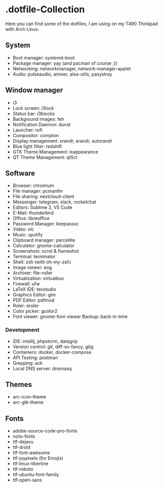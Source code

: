 # .dotfile-Collection

Here you can find some of the dotfiles, I am using on my T490 Thinkpad with Arch Linux.

## System

- Boot manager: systemd-boot
- Package manager: yay (and pacman of course ;))
- Networking: networkmanager, network-manager-applet
- Audio: pulseaudio, amixer, alsa-utils, pasystray


## Window manager

- i3
- Lock screen: i3lock
- Status bar: i3blocks
- Background images: feh
- Notification Daemon: dunst
- Launcher: rofi
- Compositor: compton
- Display management: xrandr, arandr, autorandr
- Blue light filter: redshift
- GTK Theme Management: lxappearance
- QT Theme Management: qt5ct

## Software

- Browser: chromium
- File manager: pcmanfm
- File sharing: nextcloud-client
- Messenger: telegram, slack, rocketchat
- Editors: Sublime 3, VS Code
- E-Mail: thunderbird
- Office: libreoffice
- Password Manager: keepassxc
- Video: vlc
- Music: spotify
- Clipboard manager: parcellite
- Calculator: gnome-calculator
- Screenshots: scrot & flameshot
- Terminal: terminator
- Shell: zsh (with oh-my-zsh)
- Image viewer: eog
- Archiver: file-roller
- Virtualization: virtualbox
- Firewall: ufw
- LaTeX IDE: texstudio
- Graphics Editor: gim
- PDF Editor: pdfmod
- Ruler: eruler
- Color picker: gcolor2
- Font viewer: gnome-font-viewer
Backup: back-in-time

### Development
- IDE: intellij, phpstorm, datagrip
- Version control: git, diff-so-fancy, gitg
- Containers: docker, docker-compose
- API Testing: postman
- Grepping: ack
- Local DNS server: dnsmasq

## Themes

- arc-icon-theme
- arc-gtk-theme

## Fonts

- adobe-source-code-pro-fonts
- noto-fonts
- ttf-dejavu
- ttf-droid
- ttf-font-awesome
- ttf-joypixels (for Emojis)
- ttf-linux-libertine
- ttf-roboto
- ttf-ubuntu-font-family
- ttf-open-sans